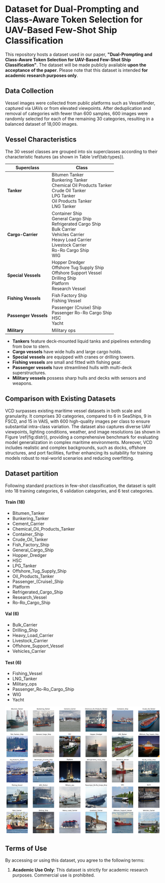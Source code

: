 # Dataset for Dual-Prompting and Class-Aware Token Selection for UAV-Based Few-Shot Ship Classification

This repository hosts a dataset used in our paper, **"Dual-Prompting and Class-Aware Token Selection for UAV-Based Few-Shot Ship Classification"**. The dataset will be made publicly available **upon the acceptance of the paper**. Please note that this dataset is intended **for academic research purposes only**.

## **Data Collection**  

Vessel images were collected from public platforms such as Vesselfinder, captured via UAVs or from elevated viewpoints. After deduplication and removal of categories with fewer than 600 samples, 600 images were randomly selected for each of the remaining 30 categories, resulting in a balanced dataset of 18,000 images.

## **Vessel Characteristics**  

The 30 vessel classes are grouped into six superclasses according to their characteristic features (as shown in Table \ref{tab:types}).  

| **Superclass**       | **Class**                                                    |
| --------------------- | ------------------------------------------------------------ |
| **Tanker**            | Bitumen Tanker<br>Bunkering Tanker<br>Chemical Oil Products Tanker<br>Crude Oil Tanker<br>LPG Tanker<br>Oil Products Tanker<br>LNG Tanker |
| **Cargo-Carrier**     | Container Ship<br>General Cargo Ship<br>Refrigerated Cargo Ship<br>Bulk Carrier<br>Vehicles Carrier<br>Heavy Load Carrier<br>Livestock Carrier<br>Ro-Ro Cargo Ship<br>WIG |
| **Special Vessels**   | Hopper Dredger<br>Offshore Tug Supply Ship<br>Offshore Support Vessel<br>Drilling Ship<br>Platform<br>Research Vessel |
| **Fishing Vessels**   | Fish Factory Ship<br>Fishing Vessel                          |
| **Passenger Vessels** | Passenger (Cruise) Ship<br>Passenger Ro-Ro Cargo Ship<br>HSC<br>Yacht |
| **Military**          | Military ops                                                 |

- **Tankers** feature deck-mounted liquid tanks and pipelines extending from bow to stern.  
- **Cargo vessels** have wide hulls and large cargo holds.  
- **Special vessels** are equipped with cranes or drilling towers.  
- **Fishing vessels** are small and fitted with fishing gear.  
- **Passenger vessels** have streamlined hulls with multi-deck superstructures.  
- **Military vessels** possess sharp hulls and decks with sensors and weapons.

## **Comparison with Existing Datasets**  

VCD surpasses existing maritime vessel datasets in both scale and granularity. It comprises 30 categories, compared to 6 in SeaShips, 9 in FSCD, and 15 in VAIS, with 600 high-quality images per class to ensure substantial intra-class variation. The dataset also captures diverse UAV viewpoints, lighting conditions, weather, and image resolutions (as shown in Figure \ref{fig:distr}), providing a comprehensive benchmark for evaluating model generalization in complex maritime environments. Moreover, VCD includes realistic and complex backgrounds, such as docks, offshore structures, and port facilities, further enhancing its suitability for training models robust to real-world scenarios and reducing overfitting.

## Dataset partition

Following standard practices in few-shot classification, the dataset is split into 18 training categories, 6 validation categories, and 6 test categories.

#### Train (18)

- Bitumen_Tanker
- Bunkering_Tanker
- Cement_Carrier
- Chemical_Oil_Products_Tanker
- Container_Ship
- Crude_Oil_Tanker
- Fish_Factory_Ship
- General_Cargo_Ship
- Hopper_Dredger
- HSC
- LPG_Tanker
- Offshore_Tug_Supply_Ship
- Oil_Products_Tanker
- Passenger_(Cruise)_Ship
- Platform
- Refrigerated_Cargo_Ship
- Research_Vessel
- Ro-Ro_Cargo_Ship

#### Val (6)

- Bulk_Carrier
- Drilling_Ship
- Heavy_Load_Carrier
- Livestock_Carrier
- Offshore_Support_Vessel
- Vehicles_Carrier

#### Test (6)

- Fishing_Vessel
- LNG_Tanker
- Military_ops
- Passenger_Ro-Ro_Cargo_Ship
- WIG
- Yacht

![](dataset.png)



## Terms of Use

By accessing or using this dataset, you agree to the following terms:

1. **Academic Use Only**: This dataset is strictly for academic research purposes. Commercial use is prohibited.


